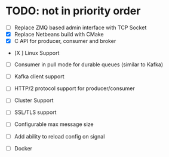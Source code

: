 
# TODO: not in priority order

- [ ] Replace ZMQ based admin interface with TCP Socket
- [X] Replace Netbeans build with CMake
- [X]  C API for producer, consumer and broker
- [X ]  Linux Support
- [ ] Consumer in pull mode for durable queues (similar to Kafka)
- [ ] Kafka client support
- [ ] HTTP/2 protocol support for producer/consumer
- [ ] Cluster Support
- [ ] SSL/TLS support
- [ ] Configurable max message size
- [ ] Add ability to reload config on signal
- [ ] Docker



